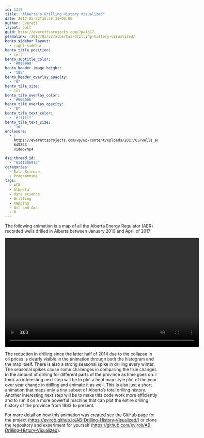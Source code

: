 ```yaml
---
id: 1317
title: "Alberta's Drilling History Visualized"
date: 2017-05-22T16:39:31+00:00
author: Everett
layout: post
guid: http://everettsprojects.com/?p=1317
permalink: /2017/05/22/albertas-drilling-history-visualized/
bento_sidebar_layout:
  - right-sidebar
bento_title_position:
  - left
bento_subtitle_color:
  - '#999999'
bento_header_image_height:
  - '10%'
bento_header_overlay_opacity:
  - "0"
bento_tile_size:
  - 1x1
bento_tile_overlay_color:
  - '#666666'
bento_tile_overlay_opacity:
  - "0"
bento_tile_text_color:
  - '#ffffff'
bento_tile_text_size:
  - "16"
enclosure:
  - |
    https://everettsprojects.com/wp/wp-content/uploads/2017/05/wells_animation.mp4
    645343
    video/mp4

dsq_thread_id:
  - "6141306913"
categories:
  - Data Science
  - Programming
tags:
  - AER
  - Alberta
  - data science
  - Drilling
  - mapping
  - Oil and Gas
  - R
---
```

The following animation is a map of all the Alberta Energy Regulator (AER) recorded wells drilled in Alberta between January 2010 and April of 2017:

<div style="width: 640px;" class="wp-video">
  <!--[if lt IE 9]><![endif]--><video class="wp-video-shortcode" id="video-1317-1" width="640" height="360" preload="metadata" controls="controls"><source type="video/mp4" src="https://everettsprojects.com/wp/wp-content/uploads/2017/05/wells_animation.mp4?_=1" />

  <a href="https://everettsprojects.com/wp/wp-content/uploads/2017/05/wells_animation.mp4">https://everettsprojects.com/wp/wp-content/uploads/2017/05/wells_animation.mp4</a></video>
</div>

The reduction in drilling since the latter half of 2014 due to the collapse in oil prices is clearly visible in the animation through both the histogram and the map itself. There is also a strong seasonal spike in drilling every winter. The seasonal spikes cause some challenges in comparing the true changes in the amount of drilling for different parts of the province as time goes on. I think an interesting next step will be to plot a heat map style plot of the year over year change in drilling and animate it as well. This is also just a short animation that maps only a tiny subset of Alberta’s total drilling history. Another interesting next step will be to make this code work more efficiently and to run it on a more powerful machine that can plot the entire drilling history of the province from 1883 to present.

For more detail on how this animation was created see the GitHub page for the project (<https://evjrob.github.io/AB-Drilling-History-Visualized/>) or clone the repository and experiment for yourself (<https://github.com/evjrob/AB-Drilling-History-Visualized>).

&nbsp;

&nbsp;

&nbsp;
